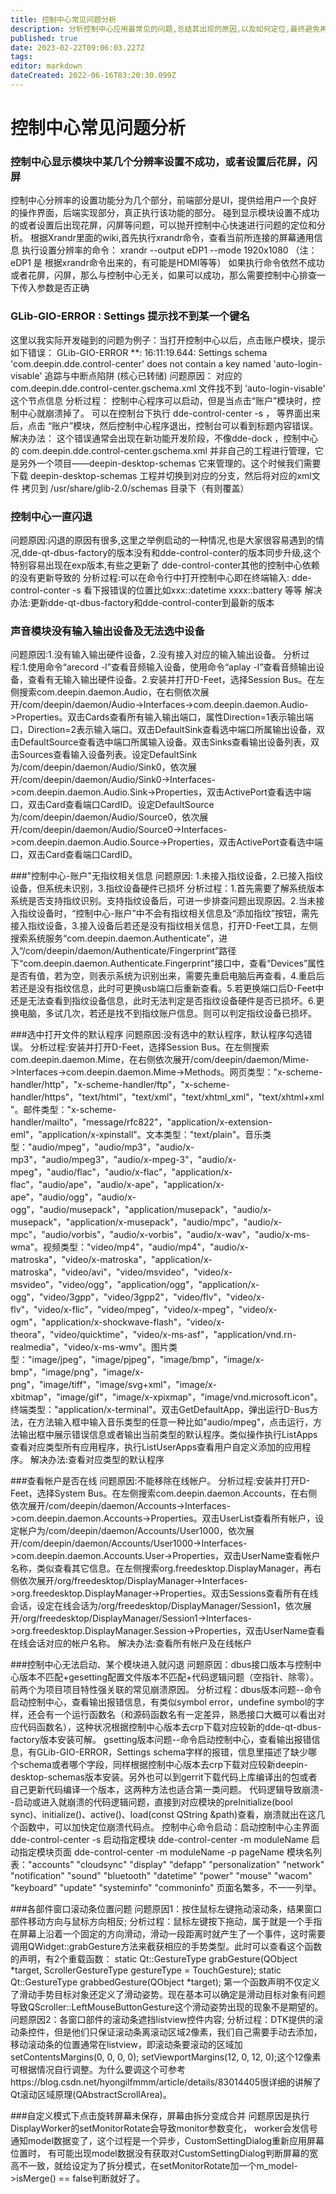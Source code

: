 ```yaml
---
title: 控制中心常见问题分析
description: 分析控制中心应用最常见的问题,总结其出现的原因,以及如何定位,最终避免再出现,或能够迅速定位问题所在
published: true
date: 2023-02-22T09:06:03.227Z
tags: 
editor: markdown
dateCreated: 2022-06-16T03:20:30.099Z
---
```


# 控制中心常见问题分析
###  控制中心显示模块中某几个分辨率设置不成功，或者设置后花屏，闪屏
  控制中心分辨率的设置功能分为几个部分，前端部分是UI，提供给用户一个良好的操作界面，后端实现部分，真正执行该功能的部分。
  碰到显示模块设置不成功的或者设置后出现花屏，闪屏等问题，可以抛开控制中心快速进行问题的定位和分析。
  根据Xrandr里面的wiki,首先执行xrandr命令，查看当前所连接的屏幕通用信息
  执行设置分辨率的命令： xrandr --output eDP1 --mode 1920x1080 （注： eDP1 是 根据xrandr命令出来的，有可能是HDMI等等）
  如果执行命令依然不成功或者花屏，闪屏，那么与控制中心无关，如果可以成功，那么需要控制中心排查一下传入参数是否正确

### GLib-GIO-ERROR : Settings 提示找不到某一个键名
这里以我实际开发碰到的问题为例子：当打开控制中心以后，点击账户模块，提示如下错误：
GLib-GIO-ERROR **: 16:11:19.644: Settings schema 'com.deepin.dde.control-center' does not contain a key named 'auto-login-visable'
追踪与中断点陷阱 (核心已转储)
问题原因： 对应的 com.deepin.dde.control-center.gschema.xml 文件找不到 'auto-login-visable' 这个节点信息
分析过程： 控制中心程序可以启动，但是当点击“账户”模块时，控制中心就崩溃掉了。 可以在控制台下执行 dde-control-center -s ， 等界面出来后，点击
“账户”模块，然后控制中心程序退出，控制台可以看到标题内容错误。
解决办法： 这个错误通常会出现在新功能开发阶段，不像dde-dock ，控制中心的 com.deepin.dde.control-center.gschema.xml 并非自己的工程进行管理，它
是另外一个项目——deepin-desktop-schemas 它来管理的。这个时候我们需要下载 deepin-desktop-schemas 工程并切换到对应的分支，然后将对应的xml文件
拷贝到 /usr/share/glib-2.0/schemas 目录下（有则覆盖）

### 控制中心一直闪退
问题原因:闪退的原因有很多,这里之举例启动的一种情况,也是大家很容易遇到的情况,dde-qt-dbus-factory的版本没有和dde-control-conter的版本同步升级,这个特别容易出现在exp版本,有些之更新了 dde-control-conter其他的控制中心依赖的没有更新导致的
分析过程:可以在命令行中打开控制中心即在终端输入: dde-control-conter -s 看下报错误的位置比如xxx::datetime xxxx::battery 等等
解决办法:更新dde-qt-dbus-factory和dde-control-conter到最新的版本

### 声音模块没有输入输出设备及无法选中设备
问题原因:1.没有输入输出硬件设备，2.没有接入对应的输入输出设备。
分析过程:1.使用命令“arecord -l”查看音频输入设备，使用命令“aplay -l”查看音频输出设备，查看有无输入输出硬件设备。2.安装并打开D-Feet，选择Session Bus。在左侧搜索com.deepin.daemon.Audio，在右侧依次展开/com/deepin/daemon/Audio->Interfaces->com.deepin.daemon.Audio->Properties。双击Cards查看所有输入输出端口，属性Direction=1表示输出端口，Direction=2表示输入端口。双击DefaultSink查看选中端口所属输出设备，双击DefaultSource查看选中端口所属输入设备。双击Sinks查看输出设备列表，双击Sources查看输入设备列表。设定DefaultSink为/com/deepin/daemon/Audio/Sink0，依次展开/com/deepin/daemon/Audio/Sink0->Interfaces->com.deepin.daemon.Audio.Sink->Properties，双击ActivePort查看选中端口，双击Card查看端口CardID。设定DefaultSource为/com/deepin/daemon/Audio/Source0，依次展开/com/deepin/daemon/Audio/Source0->Interfaces->com.deepin.daemon.Audio.Source->Properties，双击ActivePort查看选中端口，双击Card查看端口CardID。
 
 ###"控制中心-账户"无指纹相关信息
 问题原因: 1.未接入指纹设备，2.已接入指纹设备，但系统未识别，3.指纹设备硬件已损坏
分析过程：1.首先需要了解系统版本系统是否支持指纹识别。支持指纹设备后，可进一步排查问题出现原因。2.当未接入指纹设备时，“控制中心-账户”中不会有指纹相关信息及“添加指纹”按钮，需先接入指纹设备，3.接入设备后若还是没有指纹相关信息，打开D-Feet工具，左侧搜索系统服务“com.deepin.daemon.Authenticate”，进入“/com/deepin/daemon/Authenticate/Fingerprint”路径下“com.deepin.daemon.Authenticate.Fingerprint”接口中，查看“Devices”属性是否有值，若为空，则表示系统为识别出来，需要先重启电脑后再查看，4.重启后若还是没有指纹信息，此时可更换usb端口后重新查看。5.若更换端口后D-Feet中还是无法查看到指纹设备信息，此时无法判定是否指纹设备硬件是否已损坏。6.更换电脑，多试几次，若还是找不到指纹账户信息。则可以判定指纹设备已损坏。

###选中打开文件的默认程序
问题原因:没有选中的默认程序，默认程序勾选错误。
分析过程:安装并打开D-Feet，选择Session Bus。在左侧搜索com.deepin.daemon.Mime，在右侧依次展开/com/deepin/daemon/Mime->Interfaces->com.deepin.daemon.Mime->Methods。网页类型："x-scheme-handler/http"，"x-scheme-handler/ftp"，"x-scheme-handler/https"，"text/html"，"text/xml"，"text/xhtml_xml"，"text/xhtml+xml"。邮件类型："x-scheme-handler/mailto"，"message/rfc822"，"application/x-extension-eml"，"application/x-xpinstall"。文本类型："text/plain"。音乐类型："audio/mpeg"，"audio/mp3"，"audio/x-mp3"，"audio/mpeg3"，"audio/x-mpeg-3"，"audio/x-mpeg"，"audio/flac"，"audio/x-flac"，"application/x-flac"，"audio/ape"，"audio/x-ape"，"application/x-ape"，"audio/ogg"，"audio/x-ogg"，"audio/musepack"，"application/musepack"，"audio/x-musepack"，"application/x-musepack"，"audio/mpc"，"audio/x-mpc"，"audio/vorbis"，"audio/x-vorbis"，"audio/x-wav"，"audio/x-ms-wma"。视频类型："video/mp4"，"audio/mp4"，"audio/x-matroska"，"video/x-matroska"，"application/x-matroska"，"video/avi"，"video/msvideo"，"video/x-msvideo"，"video/ogg"，"application/ogg"，"application/x-ogg"，"video/3gpp"，"video/3gpp2"，"video/flv"，"video/x-flv"，"video/x-flic"，"video/mpeg"，"video/x-mpeg"，"video/x-ogm"，"application/x-shockwave-flash"，"video/x-theora"，"video/quicktime"，"video/x-ms-asf"，"application/vnd.rn-realmedia"，"video/x-ms-wmv"。图片类型："image/jpeg"，"image/pjpeg"，"image/bmp"，"image/x-bmp"，"image/png"，"image/x-png"，"image/tiff"，"image/svg+xml"，"image/x-xbitmap"，"image/gif"，"image/x-xpixmap"，"image/vnd.microsoft.icon"。终端类型："application/x-terminal"。双击GetDefaultApp，弹出运行D-Bus方法，在方法输入框中输入音乐类型的任意一种比如"audio/mpeg"，点击运行，方法输出框中展示错误信息或者输出当前类型的默认程序。类似操作执行ListApps查看对应类型所有应用程序，执行ListUserApps查看用户自定义添加的应用程序。
解决办法:查看对应类型的默认程序

###查看帐户是否在线
问题原因:不能移除在线帐户。
分析过程:安装并打开D-Feet，选择System Bus。在左侧搜索com.deepin.daemon.Accounts，在右侧依次展开/com/deepin/daemon/Accounts->Interfaces->com.deepin.daemon.Accounts->Properties。双击UserList查看所有帐户，设定帐户为/com/deepin/daemon/Accounts/User1000，依次展开/com/deepin/daemon/Accounts/User1000->Interfaces->com.deepin.daemon.Accounts.User->Properties，双击UserName查看帐户名称，类似查看其它信息。在左侧搜索org.freedesktop.DisplayManager，再右侧依次展开/org/freedesktop/DisplayManager->Interfaces->org.freedesktop.DisplayManager->Properties。双击Sessions查看所有在线会话，设定在线会话为/org/freedesktop/DisplayManager/Session1，依次展开/org/freedesktop/DisplayManager/Session1->Interfaces->org.freedesktop.DisplayManager.Session->Properties，双击UserName查看在线会话对应的帐户名称。
解决办法:查看所有帐户及在线帐户

###控制中心无法启动、某个模块进入就闪退
问题原因：dbus接口版本与控制中心版本不匹配+gesetting配置文件版本不匹配+代码逻辑问题（空指针、除零）。前两个为项目项目特性强关联的常见崩溃原因。
分析过程：dbus版本问题--命令启动控制中心，查看输出报错信息，有类似symbol error，undefine symbol的字样，还会有一个运行函数名（和源码函数名有一定差异，熟悉接口大概可以看出对应代码函数名），这种状况根据控制中心版本去crp下载对应较新的dde-qt-dbus-factory版本安装可解。
gsetting版本问题--命令启动控制中心，查看输出报错信息，有GLib-GIO-ERROR，Settings schema字样的报错，信息里描述了缺少哪个schema或者哪个字段，同样根据控制中心版本去crp下载对应较新deepin-desktop-schemas版本安装。另外也可以到gerrit下载代码上库编译出的包或者自己更新代码编译一个版本，这两种方法也适合第一类问题。
代码逻辑导致崩溃--启动或进入就崩溃的代码逻辑问题，直接到对应模块的preInitialize(bool sync)、initialize()、active()、load(const QString &path)查看，崩溃就出在这几个函数中，可以加快定位崩溃代码点。
控制中心命令启动：启动控制中心主界面 dde-control-center -s 启动指定模块 dde-control-center -m moduleName 启动指定模块页面 dde-control-center -m moduleName -p pageName
模块名列表："accounts" "cloudsync" "display" "defapp" "personalization" "network" "notification" "sound" "bluetooth" "datetime" "power" "mouse" "wacom" "keyboard" "update" "systeminfo" "commoninfo"
页面名繁多，不一一列举。

###各部件窗口滚动条位置问题
问题原因1：按住鼠标左键拖动滚动条，结果窗口部件移动方向与鼠标方向相反;
分析过程：鼠标左键按下拖动，属于就是一个手指在屏幕上沿着一个固定的方向滑动，滑动一段距离时就产生了一个事件，这时需要调用QWidget::grabGesture方法来截获相应的手势类型。此时可以查看这个函数的声明，有2个重载函数：
static Qt::GestureType grabGesture(QObject *target, ScrollerGestureType gestureType = TouchGesture);
static Qt::GestureType grabbedGesture(QObject *target);
第一个函数声明不仅定义了滑动手势目标对象还定义了滑动姿势。现在基本可以确定是滑动目标对象有问题导致QScroller::LeftMouseButtonGesture这个滑动姿势出现的现象不是期望的。
问题原因2：各窗口部件的滚动条遮挡listview控件内容;
分析过程：DTK提供的滚动条控件，但是他们只保证滚动条离滚动区域2像素，我们自己需要手动去添加，移动滚动条的位置通常在listview，即滚动条要滚动的区域加setContentsMargins(0, 0, 0, 0); setViewportMargins(12, 0, 12, 0);这个12像素可根据情况自行调整。为什么要调这个可参考https://blog.csdn.net/hyongilfmmm/article/details/83014405很详细的讲解了Qt滚动区域原理(QAbstractScrollArea)。

###自定义模式下点击旋转屏幕未保存，屏幕由拆分变成合并
问题原因是执行DisplayWorker的setMonitorRotate会导致monitor参数变化， worker会发信号通知model数据变了，这个过程是一个异步，CustomSettingDialog重新应用屏幕位置时， 有可能出现model数据没有获取对CustomSettingDialog判断屏幕的宽高不一致，就给设定为了拆分模式，在setMonitorRotate加一个m_model->isMerge() == false判断就好了。



